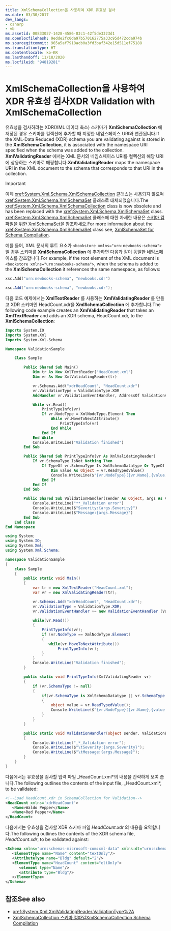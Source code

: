 ```yaml
---
title: XmlSchemaCollection을 사용하여 XDR 유효성 검사
ms.date: 03/30/2017
dev_langs:
- csharp
- vb
ms.assetid: 00833027-1428-4586-83c1-42f5de3323d1
ms.openlocfilehash: 9edde2fc0da97b570162775a33c95d472cda974b
ms.sourcegitcommit: 965a5af7918acb0a3fd3baf342e15d511ef75188
ms.translationtype: HT
ms.contentlocale: ko-KR
ms.lasthandoff: 11/18/2020
ms.locfileid: "94819281"
---
```

# <a name="xdr-validation-with-xmlschemacollection"></a><span data-ttu-id="61d2c-102">XmlSchemaCollection을 사용하여 XDR 유효성 검사</span><span class="sxs-lookup"><span data-stu-id="61d2c-102">XDR Validation with XmlSchemaCollection</span></span>

<span data-ttu-id="61d2c-103">유효성을 검사하려는 XDR(XML 데이터 축소) 스키마가 **XmlSchemaCollection** 에 저장된 경우 스키마를 컬렉션에 추가할 때 지정한 네임스페이스 URI와 연관됩니다.</span><span class="sxs-lookup"><span data-stu-id="61d2c-103">If the XML-Data Reduced (XDR) schema you are validating against is stored in the **XmlSchemaCollection**, it is associated with the namespace URI specified when the schema was added to the collection.</span></span> <span data-ttu-id="61d2c-104">**XmlValidatingReader** 에서는 XML 문서의 네임스페이스 URI를 컬렉션의 해당 URI에 상응하는 스키마로 매핑합니다.</span><span class="sxs-lookup"><span data-stu-id="61d2c-104">**XmlValidatingReader** maps the namespace URI in the XML document to the schema that corresponds to that URI in the collection.</span></span>

> [!IMPORTANT]
> <span data-ttu-id="61d2c-105">이제 <xref:System.Xml.Schema.XmlSchemaCollection> 클래스는 사용되지 않으며 <xref:System.Xml.Schema.XmlSchemaSet> 클래스로 대체되었습니다.</span><span class="sxs-lookup"><span data-stu-id="61d2c-105">The <xref:System.Xml.Schema.XmlSchemaCollection> class is now obsolete and has been replaced with the <xref:System.Xml.Schema.XmlSchemaSet> class.</span></span> <span data-ttu-id="61d2c-106"><xref:System.Xml.Schema.XmlSchemaSet> 클래스에 대한 자세한 내용은 [스키마 컴파일을 위한 XmlSchemaSet](xmlschemaset-for-schema-compilation.md)을 참조하세요.</span><span class="sxs-lookup"><span data-stu-id="61d2c-106">For more information about the <xref:System.Xml.Schema.XmlSchemaSet> class see, [XmlSchemaSet for Schema Compilation](xmlschemaset-for-schema-compilation.md).</span></span>

<span data-ttu-id="61d2c-107">예를 들어, XML 문서의 루트 요소가 `<bookstore xmlns="urn:newbooks-schema">`일 경우 스키마를 **XmlSchemaCollection** 에 추가하면 다음과 같이 동일한 네임스페이스를 참조합니다.</span><span class="sxs-lookup"><span data-stu-id="61d2c-107">For example, if the root element of the XML document is `<bookstore xmlns="urn:newbooks-schema">`, when the schema is added to the **XmlSchemaCollection** it references the same namespace, as follows:</span></span>

```vb
xsc.Add("urn:newbooks-schema", "newbooks.xdr")
```

```csharp
xsc.Add("urn:newbooks-schema", "newbooks.xdr");
```

<span data-ttu-id="61d2c-108">다음 코드 예제에서는 **XmlTextReader** 를 사용하는 **XmlValidatingReader** 를 만들고 XDR 스키마인 HeadCount.xdr을 **XmlSchemaCollection** 에 추가합니다.</span><span class="sxs-lookup"><span data-stu-id="61d2c-108">The following code example creates an **XmlValidatingReader** that takes an **XmlTextReader** and adds an XDR schema, HeadCount.xdr, to the **XmlSchemaCollection**:</span></span>

```vb
Imports System.IO
Imports System.Xml
Imports System.Xml.Schema

Namespace ValidationSample

    Class Sample

        Public Shared Sub Main()
            Dim tr As New XmlTextReader("HeadCount.xml")
            Dim vr As New XmlValidatingReader(tr)

            vr.Schemas.Add("xdrHeadCount", "HeadCount.xdr")
            vr.ValidationType = ValidationType.XDR
            AddHandler vr.ValidationEventHandler, AddressOf ValidationHandler

            While vr.Read()
                PrintTypeInfo(vr)
                If vr.NodeType = XmlNodeType.Element Then
                    While vr.MoveToNextAttribute()
                        PrintTypeInfo(vr)
                    End While
                End If
            End While
            Console.WriteLine("Validation finished")
        End Sub

        Public Shared Sub PrintTypeInfo(vr As XmlValidatingReader)
            If vr.SchemaType IsNot Nothing Then
                If TypeOf vr.SchemaType Is XmlSchemaDatatype Or TypeOf vr.SchemaType Is XmlSchemaSimpleType Then
                    Dim value As Object = vr.ReadTypedValue()
                    Console.WriteLine($"{vr.NodeType}({vr.Name},{value.GetType().Name}):{value}")
                End If
            End If
        End Sub

        Public Shared Sub ValidationHandler(sender As Object, args As ValidationEventArgs)
            Console.WriteLine("**_Validation error")
            Console.WriteLine($"Severity:{args.Severity}")
            Console.WriteLine($"Message:{args.Message}")
        End Sub
    End Class
End Namespace
```

```csharp
using System;
using System.IO;
using System.Xml;
using System.Xml.Schema;

namespace ValidationSample
{
    class Sample
    {
        public static void Main()
        {
            var tr = new XmlTextReader("HeadCount.xml");
            var vr = new XmlValidatingReader(tr);

            vr.Schemas.Add("xdrHeadCount", "HeadCount.xdr");
            vr.ValidationType = ValidationType.XDR;
            vr.ValidationEventHandler += new ValidationEventHandler (ValidationHandler);

            while(vr.Read())
            {
                PrintTypeInfo(vr);
                if (vr.NodeType == XmlNodeType.Element)
                {
                   while(vr.MoveToNextAttribute())
                       PrintTypeInfo(vr);
                }
            }
            Console.WriteLine("Validation finished");
        }

        public static void PrintTypeInfo(XmlValidatingReader vr)
        {
            if (vr.SchemaType != null)
            {
                if(vr.SchemaType is XmlSchemaDatatype || vr.SchemaType is XmlSchemaSimpleType)
                {
                    object value = vr.ReadTypedValue();
                    Console.WriteLine($"{vr.NodeType}({vr.Name},{value.GetType().Name}):{value}");
                }
            }
        }

        public static void ValidationHandler(object sender, ValidationEventArgs args)
        {
            Console.WriteLine("_*_Validation error");
            Console.WriteLine($"\tSeverity:{args.Severity}");
            Console.WriteLine($"\tMessage:{args.Message}");
        }
    }
}
```

<span data-ttu-id="61d2c-109">다음에서는 유효성을 검사할 입력 파일 _HeadCount.xml\*의 내용을 간략하게 보여 줍니다.</span><span class="sxs-lookup"><span data-stu-id="61d2c-109">The following outlines the contents of the input file, _HeadCount.xml\*, to be validated:</span></span>

```xml
<!--Load HeadCount.xdr in SchemaCollection for Validation-->
<HeadCount xmlns='xdrHeadCount'>
   <Name>Waldo Pepper</Name>
   <Name>Red Pepper</Name>
</HeadCount>
```

<span data-ttu-id="61d2c-110">다음에서는 유효성을 검사할 XDR 스키마 파일 *HeadCount.xdr* 의 내용을 요약합니다.</span><span class="sxs-lookup"><span data-stu-id="61d2c-110">The following outlines the contents of the XDR schema file, *HeadCount.xdr*, to be validated against:</span></span>

```xml
<Schema xmlns="urn:schemas-microsoft-com:xml-data" xmlns:dt="urn:schemas-microsoft-com:datatypes">
   <ElementType name="Name" content="textOnly"/>
   <AttributeType name="Bldg" default="2"/>
   <ElementType name="HeadCount" content="eltOnly">
      <element type="Name"/>
      <attribute type="Bldg"/>
   </ElementType>
</Schema>
```

## <a name="see-also"></a><span data-ttu-id="61d2c-111">참조</span><span class="sxs-lookup"><span data-stu-id="61d2c-111">See also</span></span>

- <xref:System.Xml.XmlValidatingReader.ValidationType%2A>
- [<span data-ttu-id="61d2c-112">XmlSchemaCollection 스키마 컴파일</span><span class="sxs-lookup"><span data-stu-id="61d2c-112">XmlSchemaCollection Schema Compilation</span></span>](xmlschemacollection-schema-compilation.md)
